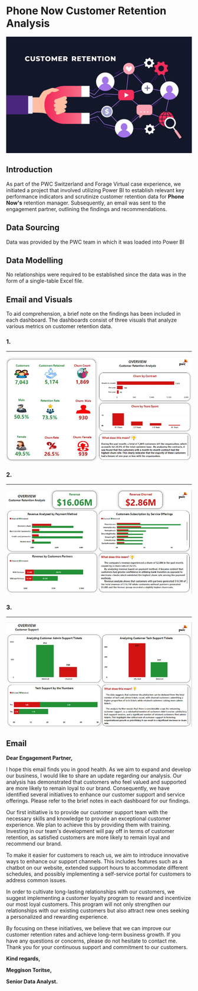 # Phone Now Customer Retention Analysis

![](Retention_image.jpg)

## Introduction
As part of the PWC Switzerland and Forage Virtual case experience, we initiated a project that involved utilizing Power BI to establish relevant key performance indicators and scrutinize customer retention data for **Phone Now's** retention manager. Subsequently, an email was sent to the engagement partner, outlining the findings and recommendations.

## Data Sourcing
Data was provided by the PWC team in which it was loaded into Power BI

## Data Modelling
No relationships were required to be established since the data was in the form of a single-table Excel file.

## Email and Visuals
To aid comprehension, a brief note on the findings has been included in each dashboard. The dashboards consist of three visuals that analyze various metrics on customer retention data.

### 1.
___
![](Dashboard_1.JPG)

### 2.
___
![](Dashboard_2.JPG)

### 3.
___
![](Dashboard_3.JPG)

## Email

**Dear Engagement Partner,**

I hope this email finds you in good health. As we aim to expand and develop our business, I would like to share an update regarding our analysis. Our analysis has demonstrated that customers who feel valued and supported are more likely to remain loyal to our brand. Consequently, we have identified several initiatives to enhance our customer support and service offerings. Please refer to the brief notes in each dashboard for our findings.

Our first initiative is to provide our customer support team with the necessary skills and knowledge to provide an exceptional customer experience. We plan to achieve this by providing them with training. Investing in our team's development will pay off in terms of customer retention, as satisfied customers are more likely to remain loyal and recommend our brand.

To make it easier for customers to reach us, we aim to introduce innovative ways to enhance our support channels. This includes features such as a chatbot on our website, extended support hours to accommodate different schedules, and possibly implementing a self-service portal for customers to address common issues.

In order to cultivate long-lasting relationships with our customers, we suggest implementing a customer loyalty program to reward and incentivize our most loyal customers. This program will not only strengthen our relationships with our existing customers but also attract new ones seeking a personalized and rewarding experience.

By focusing on these initiatives, we believe that we can improve our customer retention rates and achieve long-term business growth. If you have any questions or concerns, please do not hesitate to contact me. Thank you for your continuous support and commitment to our customers.

**Kind regards,**

**Meggison Toritse,**

**Senior Data Analyst.**

